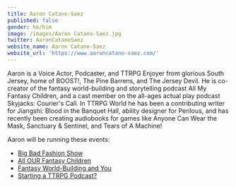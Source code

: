 ```yaml
---
title: Aaron Catano-Saez
published: false
gender: he/him
image: /images/Aaron Catano-Saez.jpg
twitter: AaronCatanoSaez
website_name: Aaron Catano-Saez
website_url: 'https://www.aaroncatano-saez.com/'
---
```


Aaron is a Voice Actor, Podcaster, and TTRPG Enjoyer from glorious South Jersey, home of BOOST!, The Pine Barrens, and The Jersey Devil. He is co-creator of the fantasy world-building and storytelling podcast All My Fantasy Children, and a cast member on the all-ages actual play podcast Skyjacks: Courier's Call. In TTRPG World he has been a contributing writer for Jiangshi: Blood in the Banquet Hall, ability designer for Perilous, and has recently been creating audiobooks for games like Anyone Can Wear the Mask, Sanctuary & Sentinel, and Tears of A Machine!

Aaron will be running these events:

* [Big Bad Fashion Show](https://www.bigbadcon.com/events/big-bad-fashion-show)
* [All OUR Fantasy Children](https://www.bigbadcon.com/events/all-our-fantasy-children/)
* [Fantasy World-Building and You](https://www.bigbadcon.com/events/fantasy-world-building-and-you/)
* [Starting a TTRPG Podcast?](https://www.bigbadcon.com/events/starting-a-ttrpg-podcast/)
